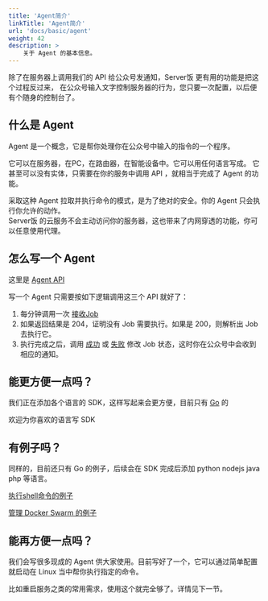 ```yaml
---
title: 'Agent简介'
linkTitle: 'Agent简介'
url: 'docs/basic/agent'
weight: 42
description: >
    关于 Agent 的基本信息。
---
```


除了在服务器上调用我们的 API 给公众号发通知，Server饭 更有用的功能是把这个过程反过来，
在公众号输入文字控制服务器的行为，您只要一次配置，以后便有个随身的控制台了。

## 什么是 Agent

Agent 是一个概念，它是帮你处理你在公众号中输入的指令的一个程序。

它可以在服务器，在PC，在路由器，在智能设备中。它可以用任何语言写成。
它甚至可以没有实体，只需要在你的服务中调用 API ，就相当于完成了 Agent 的功能。

采取这种 Agent 拉取并执行命令的模式，是为了绝对的安全。你的 Agent 只会执行你允许的动作。  
Server饭 的云服务不会主动访问你的服务器，这也带来了内网穿透的功能，你可以任意使用代理。

## 怎么写一个 Agent

这里是 [Agent API](/ref/#tag/Agent)

写一个 Agent 只需要按如下逻辑调用这三个 API 就好了：

1. 每分钟调用一次 [接收Job](/ref/#operation/agent-job-get)
2. 如果返回结果是 204，证明没有 Job 需要执行。如果是 200，则解析出 Job 去执行它。
3. 执行完成之后，调用 [成功](/ref/#operation/agent-jobs-succeed-put) 或 [失败](/ref/#operation/agent-jobs-fail-put) 修改 Job 状态，这时你在公众号中会收到相应的通知。

## 能更方便一点吗？

我们正在添加各个语言的 SDK，这样写起来会更方便，目前只有 [Go](https://github.com/hack-fan/skadigo) 的

欢迎为你喜欢的语言写 SDK

## 有例子吗？

同样的，目前还只有 Go 的例子，后续会在 SDK 完成后添加 python nodejs java php 等语言。

[执行shell命令的例子](https://github.com/hack-fan/skadi-agent-shell)

[管理 Docker Swarm 的例子](https://github.com/hack-fan/skadi-agent-docker)

## 能再方便一点吗？

我们会写很多现成的 Agent 供大家使用。目前写好了一个，它可以通过简单配置就启动在 Linux 当中帮你执行指定的命令。

比如重启服务之类的常用需求，使用这个就完全够了。详情见下一节。
